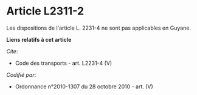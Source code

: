 # Article L2311-2

Les dispositions de l'article L. 2231-4 ne sont pas applicables en Guyane.

**Liens relatifs à cet article**

_Cite_:

  - Code des transports - art. L2231-4 (V)

_Codifié par_:

  - Ordonnance n°2010-1307 du 28 octobre 2010 - art. (V)
